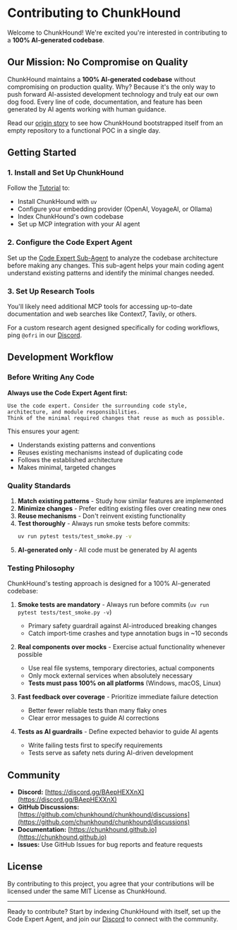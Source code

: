 # Contributing to ChunkHound

Welcome to ChunkHound! We're excited you're interested in contributing to a **100% AI-generated codebase**.

## Our Mission: No Compromise on Quality

ChunkHound maintains a **100% AI-generated codebase** without compromising on production quality. Why? Because it's the only way to push forward AI-assisted development technology and truly eat our own dog food. Every line of code, documentation, and feature has been generated by AI agents working with human guidance.

Read our [origin story](https://chunkhound.github.io/origin-story/) to see how ChunkHound bootstrapped itself from an empty repository to a functional POC in a single day.

## Getting Started

### 1. Install and Set Up ChunkHound

Follow the [Tutorial](https://chunkhound.github.io/tutorial/) to:
- Install ChunkHound with `uv`
- Configure your embedding provider (OpenAI, VoyageAI, or Ollama)
- Index ChunkHound's own codebase
- Set up MCP integration with your AI agent

### 2. Configure the Code Expert Agent

Set up the [Code Expert Sub-Agent](https://chunkhound.github.io/code-expert-agent/) to analyze the codebase architecture before making any changes. This sub-agent helps your main coding agent understand existing patterns and identify the minimal changes needed.

### 3. Set Up Research Tools

You'll likely need additional MCP tools for accessing up-to-date documentation and web searches like Context7, Tavily, or others.

For a custom research agent designed specifically for coding workflows, ping `@ofri` in our [Discord](https://discord.gg/BAepHEXXnX).

## Development Workflow

### Before Writing Any Code

**Always use the Code Expert Agent first:**

```
Use the code expert. Consider the surrounding code style, architecture, and module responsibilities.
Think of the minimal required changes that reuse as much as possible.
```

This ensures your agent:
- Understands existing patterns and conventions
- Reuses existing mechanisms instead of duplicating code
- Follows the established architecture
- Makes minimal, targeted changes

### Quality Standards

1. **Match existing patterns** - Study how similar features are implemented
2. **Minimize changes** - Prefer editing existing files over creating new ones
3. **Reuse mechanisms** - Don't reinvent existing functionality
4. **Test thoroughly** - Always run smoke tests before commits:
   ```bash
   uv run pytest tests/test_smoke.py -v
   ```
5. **AI-generated only** - All code must be generated by AI agents

### Testing Philosophy

ChunkHound's testing approach is designed for a 100% AI-generated codebase:

1. **Smoke tests are mandatory** - Always run before commits (`uv run pytest tests/test_smoke.py -v`)
   - Primary safety guardrail against AI-introduced breaking changes
   - Catch import-time crashes and type annotation bugs in ~10 seconds

2. **Real components over mocks** - Exercise actual functionality whenever possible
   - Use real file systems, temporary directories, actual components
   - Only mock external services when absolutely necessary
   - **Tests must pass 100% on all platforms** (Windows, macOS, Linux)

3. **Fast feedback over coverage** - Prioritize immediate failure detection
   - Better fewer reliable tests than many flaky ones
   - Clear error messages to guide AI corrections

4. **Tests as AI guardrails** - Define expected behavior to guide AI agents
   - Write failing tests first to specify requirements
   - Tests serve as safety nets during AI-driven development

## Community

- **Discord:** [https://discord.gg/BAepHEXXnX](https://discord.gg/BAepHEXXnX)
- **GitHub Discussions:** [https://github.com/chunkhound/chunkhound/discussions](https://github.com/chunkhound/chunkhound/discussions)
- **Documentation:** [https://chunkhound.github.io](https://chunkhound.github.io)
- **Issues:** Use GitHub Issues for bug reports and feature requests

## License

By contributing to this project, you agree that your contributions will be licensed under the same MIT License as ChunkHound.

---

Ready to contribute? Start by indexing ChunkHound with itself, set up the Code Expert Agent, and join our [Discord](https://discord.gg/BAepHEXXnX) to connect with the community.

